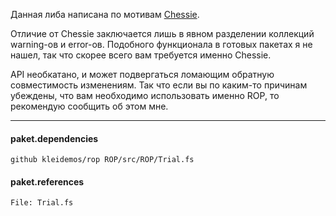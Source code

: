 Данная либа написана по мотивам [Chessie](http://fsprojects.github.io/Chessie/).

Отличие от Chessie заключается лишь в явном разделении коллекций warning-ов и error-ов. Подобного функционала в готовых пакетах я не нашел, так что скорее всего вам требуется именно Chessie.

API необкатано, и может подвергаться ломающим обратную совместимость изменениям. Так что если вы по каким-то причинам убеждены, что вам необходимо использовать именно ROP, то рекомендую сообщить об этом мне.

---

#### paket.dependencies

```
github kleidemos/rop ROP/src/ROP/Trial.fs
```

#### paket.references 

```
File: Trial.fs
```